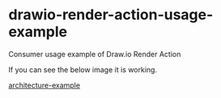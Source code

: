 # drawio-render-action-usage-example

Consumer usage example of Draw.io Render Action

If you can see the below image it is working.

[architecture-example](docs/png/architecture-example.png)
